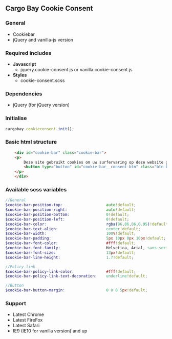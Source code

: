 ## Cargo Bay Cookie Consent

### General
- Cookiebar
- jQuery and vanilla-js version

### Required includes
- **Javascript**
    - jquery.cookie-consent.js or vanilla.cookie-consent.js
- **Styles**
    - cookie-consent.scss



### Dependencies
- jQuery (for jQuery version)



### Initialise
```javascript
cargobay.cookieconsent.init();
```



###  Basic html structure
```html
    <div id="cookie-bar" class="cookie-bar">
	<p>
	    Deze site gebruikt cookies om uw surfervaring op deze website gemakkelijker te maken. Indien u meer informatie wenst kan u <a href="#" class="cookie-bar__policy">hier ons cookiebeleid lezen</a>.
	    <button type="button" id="cookie-bar__consent-btn" class="btn btn-warning cookie-bar__btn">Doorgaan</button>
	</p>
    </div>
```



### Available scss variables
```scss
//General
$cookie-bar-position-top:                   auto!default;
$cookie-bar-position-right:                 auto!default;
$cookie-bar-position-bottom:                0!default;
$cookie-bar-position-left:                  0!default;
$cookie-bar-color:                          rgba(86,86,86,0.95)!default;
$cookie-bar-text-align:                     center!default;
$cookie-bar-width:                          100%!default;
$cookie-bar-padding:                        5px 10px 0px 10px!default;
$cookie-bar-font-color:                     #fff!default;
$cookie-bar-font-family:                    Helvetica, Arial, sans-serif!default;
$cookie-bar-font-size:                      13px!default;
$cookie-bar-line-height:                    1.7!default;

//Policy link
$cookie-bar-policy-link-color:              #fff!default;
$cookie-bar-policy-link-text-decoration:    underline!default;

//Button
$cookie-bar-button-margin:                  0 0 0 5px!default;
```



### Support
- Latest Chrome
- Latest FireFox
- Latest Safari
- IE9 (IE10 for vanilla version) and up
